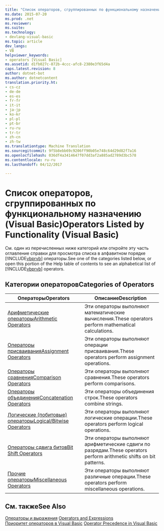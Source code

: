 ```yaml
---
title: "Список операторов, сгруппированных по функциональному назначению (Visual Basic) | Документы Microsoft"
ms.date: 2015-07-20
ms.prod: .net
ms.reviewer: 
ms.suite: 
ms.technology:
- devlang-visual-basic
ms.topic: article
dev_langs:
- VB
helpviewer_keywords:
- operators [Visual Basic]
ms.assetid: d1fb027c-872b-4ccc-afc8-2380e3f65d4a
caps.latest.revision: 8
author: dotnet-bot
ms.author: dotnetcontent
translation.priority.ht:
- cs-cz
- de-de
- es-es
- fr-fr
- it-it
- ja-jp
- ko-kr
- pl-pl
- pt-br
- ru-ru
- tr-tr
- zh-cn
- zh-tw
ms.translationtype: Machine Translation
ms.sourcegitcommit: 9f5b8ebb69c9206ff90b05e748c64d29d82f7a16
ms.openlocfilehash: 036df4a3414647f07dd3af2a885ad2789d3bc578
ms.contentlocale: ru-ru
ms.lasthandoff: 04/12/2017

---
```

# <a name="operators-listed-by-functionality-visual-basic"></a><span data-ttu-id="716b2-102">Список операторов, сгруппированных по функциональному назначению (Visual Basic)</span><span class="sxs-lookup"><span data-stu-id="716b2-102">Operators Listed by Functionality (Visual Basic)</span></span>
<span data-ttu-id="716b2-103">См. один из перечисленных ниже категорий или откройте эту часть оглавление справки для просмотра списка в алфавитном порядке [!INCLUDE[vbprvb](../../../csharp/programming-guide/concepts/linq/includes/vbprvb_md.md)] операторы.</span><span class="sxs-lookup"><span data-stu-id="716b2-103">See one of the categories listed below, or open this portion of the Help table of contents to see an alphabetical list of [!INCLUDE[vbprvb](../../../csharp/programming-guide/concepts/linq/includes/vbprvb_md.md)] operators.</span></span>  
  
## <a name="categories-of-operators"></a><span data-ttu-id="716b2-104">Категории операторов</span><span class="sxs-lookup"><span data-stu-id="716b2-104">Categories of Operators</span></span>  
  
|<span data-ttu-id="716b2-105">Операторы</span><span class="sxs-lookup"><span data-stu-id="716b2-105">Operators</span></span>|<span data-ttu-id="716b2-106">Описание</span><span class="sxs-lookup"><span data-stu-id="716b2-106">Description</span></span>|  
|---------------|-----------------|  
|[<span data-ttu-id="716b2-107">Арифметические операторы</span><span class="sxs-lookup"><span data-stu-id="716b2-107">Arithmetic Operators</span></span>](../../../visual-basic/language-reference/operators/arithmetic-operators.md)|<span data-ttu-id="716b2-108">Эти операторы выполняют математические вычисления.</span><span class="sxs-lookup"><span data-stu-id="716b2-108">These operators perform mathematical calculations.</span></span>|  
|[<span data-ttu-id="716b2-109">Операторы присваивания</span><span class="sxs-lookup"><span data-stu-id="716b2-109">Assignment Operators</span></span>](../../../visual-basic/language-reference/operators/assignment-operators.md)|<span data-ttu-id="716b2-110">Эти операторы выполняют операции присваивания.</span><span class="sxs-lookup"><span data-stu-id="716b2-110">These operators perform assignment operations.</span></span>|  
|[<span data-ttu-id="716b2-111">Операторы сравнения</span><span class="sxs-lookup"><span data-stu-id="716b2-111">Comparison Operators</span></span>](../../../visual-basic/language-reference/operators/comparison-operators.md)|<span data-ttu-id="716b2-112">Эти операторы выполняют сравнения.</span><span class="sxs-lookup"><span data-stu-id="716b2-112">These operators perform comparisons.</span></span>|  
|[<span data-ttu-id="716b2-113">Операторы объединения</span><span class="sxs-lookup"><span data-stu-id="716b2-113">Concatenation Operators</span></span>](../../../visual-basic/language-reference/operators/concatenation-operators.md)|<span data-ttu-id="716b2-114">Эти операторы объединения строк.</span><span class="sxs-lookup"><span data-stu-id="716b2-114">These operators combine strings.</span></span>|  
|[<span data-ttu-id="716b2-115">Логические (побитовые) операторы</span><span class="sxs-lookup"><span data-stu-id="716b2-115">Logical/Bitwise Operators</span></span>](../../../visual-basic/language-reference/operators/logical-bitwise-operators.md)|<span data-ttu-id="716b2-116">Эти операторы выполняют логические операции.</span><span class="sxs-lookup"><span data-stu-id="716b2-116">These operators perform logical operations.</span></span>|  
|[<span data-ttu-id="716b2-117">Операторы сдвига битов</span><span class="sxs-lookup"><span data-stu-id="716b2-117">Bit Shift Operators</span></span>](../../../visual-basic/language-reference/operators/bit-shift-operators.md)|<span data-ttu-id="716b2-118">Эти операторы выполняют арифметические сдвиги по разрядам.</span><span class="sxs-lookup"><span data-stu-id="716b2-118">These operators perform arithmetic shifts on bit patterns.</span></span>|  
|[<span data-ttu-id="716b2-119">Прочие операторы</span><span class="sxs-lookup"><span data-stu-id="716b2-119">Miscellaneous Operators</span></span>](../../../visual-basic/language-reference/operators/miscellaneous-operators.md)|<span data-ttu-id="716b2-120">Эти операторы выполняют различные операции.</span><span class="sxs-lookup"><span data-stu-id="716b2-120">These operators perform miscellaneous operations.</span></span>|  
  
## <a name="see-also"></a><span data-ttu-id="716b2-121">См. также</span><span class="sxs-lookup"><span data-stu-id="716b2-121">See Also</span></span>  
 <span data-ttu-id="716b2-122">[Операторы и выражения](../../../visual-basic/programming-guide/language-features/operators-and-expressions/index.md) </span><span class="sxs-lookup"><span data-stu-id="716b2-122">[Operators and Expressions](../../../visual-basic/programming-guide/language-features/operators-and-expressions/index.md) </span></span>  
<span data-ttu-id="716b2-123"> [Приоритет операторов в Visual Basic](../../../visual-basic/language-reference/operators/operator-precedence.md)</span><span class="sxs-lookup"><span data-stu-id="716b2-123"> [Operator Precedence in Visual Basic](../../../visual-basic/language-reference/operators/operator-precedence.md)</span></span>
